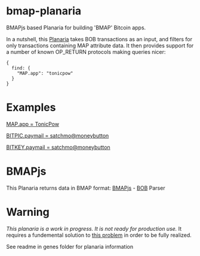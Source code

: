 # bmap-planaria
BMAPjs based Planaria for building 'BMAP' Bitcoin apps.

In a nutshell, this [Planaria](https://github.com/interplanaria/neonplanaria) takes BOB transactions as an input, and filters for only transactions containing MAP attribute data. It then provides support for a number of known OP_RETURN protocols making queries nicer:

```
{
  find: {
    "MAP.app": "tonicpow"
  }
}

```

# Examples
[MAP.app = TonicPow](https://b.map.sv/query/ewogICJ2IjogMywKICAicSI6IHsKICAgICJmaW5kIjogewogICAgICAiTUFQLmFwcCI6ICJ0b25pY3BvdyIKICAgIH0sCiAgICAic29ydCI6IHsgImJsay5pIjogLTEgfSwKICAgICJsaW1pdCI6IDEwCiAgfQp9)

[BITPIC.paymail = satchmo@moneybutton](https://b.map.sv/query/ewogICJ2IjogMywKICAicSI6IHsKICAgICJmaW5kIjogewogICAgICAiQklUUElDLnBheW1haWwiOiAic2F0Y2htb0Btb25leWJ1dHRvbi5jb20iCiAgICB9LAogICAgImxpbWl0IjogMTAKICB9Cn0=)

[BITKEY.paymail = satchmo@moneybutton](https://b.map.sv/query/ewogICJ2IjogMywKICAicSI6IHsKICAgICJmaW5kIjogewogICAgICAiQklUS0VZLnBheW1haWwiOiAic2F0Y2htb0Btb25leWJ1dHRvbi5jb20iCiAgICB9LAogICAgImxpbWl0IjogMTAKICB9Cn0=)


# BMAPjs
This Planaria returns data in BMAP format:
[BMAPjs](https://github.com/rohenaz/bmap) - [BOB](https://github.com/interplanaria/bpu) Parser

# Warning
*This planaria is a work in progress. It is not ready for production use.*
It requires a fundemental solution to [this problem](https://github.com/interplanaria/planaria/issues/12) in order to be fully realized.

See readme in genes folder for planaria information
